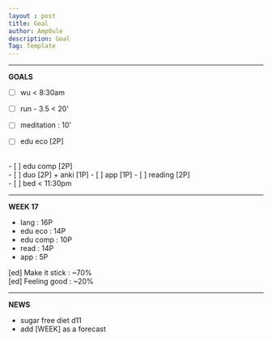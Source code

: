 ```yaml
---
layout : post
title: Goal
author: Amp0ule
description: Goal
Tag: Template
---
```


****
**GOALS**

- [ ] wu < 8:30am
- [ ] run - 3.5 < 20'
- [ ] meditation : 10'
- [ ] edu eco [2P]


<br/>
- [ ] edu comp [2P] 

<br/>
- [ ] duo [2P] + anki [1P]
- [ ] app [1P]
- [ ] reading [2P]

<br/>
- [ ] bed < 11:30pm

*****
**WEEK 17**

 - lang : 16P
 - edu eco : 14P
 - edu comp : 10P
 - read : 14P
 - app : 5P
 
[ed] Make it stick : \~70%      
	                [ed] Feeling good : \~20%


*****
**NEWS**

- sugar free diet d11
- add [WEEK] as a forecast













